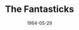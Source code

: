 ---
title: The Fantasticks
date: 1964-05-29
closing_date: 1964-06-06
layout: productions
featured_image:
image_caption:
image_credit:
playbill:
Theatre: Theatre Jacksonville
Venue: Little Theatre
cast:
- The Narrator: Larry Dorminy
- The Girl: Mary Sidney
- The Boy: David Lang
- The Girl's Father: Paul Galloway
- The Boy's Father: William Scott Thornton
- The Old Actor: Ernest Goldsmith
- The Man Who Dies: Ed Poole
- The Mute: John Skye
crew:
- Director: George Ballis
- Technical Director: Chase Ambler
- Musical Director: Rosalind MacEnulty
- Stage Manager:
  - A. Ira Fink
  - Thelma Baker
- Lighting:
  - Chase Ambler
  - Peggy Miller
- Costumes: Ed Poole
- Properties:
  - Ed Poole
  - Gladys Dale
  - Ruth Glezen
  - Beverly Fink
  - Esther Barnes
- Make-up:
  - Sallie Gibbs
  - Bunni Thornhill
  - Ellen Black
  - Ed Heist, Jr.
- Set Consultant: Chase Ambler
- Set Crew:
  - Ernest Goldsmith
  - Tim McManus
  - Gladys Dale
  - Peggy Miller
  - Don McIntire
orchestra:
- Piano: Rosalind MacEnulty
- Drums: John Wolters
external_links:
---